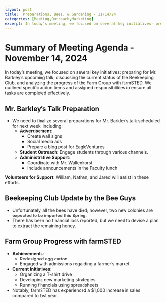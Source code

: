 ```yaml
---
layout: post
title:  Preparations, Bees, & Gardening - 11/14/24
categories: [Meeting,Outreach,Marketing]
excerpt: In today’s meeting, we focused on several key initiatives- preparing for Mr. Barkley’s upcoming talk, discussing the current status of the Beekeeping Club, and analyzing the progress of the Farm Group with...
---
```


# Summary of Meeting Agenda - November 14, 2024

In today’s meeting, we focused on several key initiatives: preparing for Mr. Barkley’s upcoming talk, discussing the current status of the Beekeeping Club, and analyzing the progress of the Farm Group with farmSTED. We outlined specific action items and assigned responsibilities to ensure all tasks are completed effectively.

## Mr. Barkley’s Talk Preparation
- We need to finalize several preparations for Mr. Barkley’s talk scheduled for next week, including:
  - **Advertisement**: 
    - Create wall signs
    - Social media ads
    - Prepare a blog post for EagleVentures
  - **Student Outreach**: Engage students through various channels.
  - **Administrative Support**: 
    - Coordinate with Mr. Wallenhorst
    - Include announcements in the Faculty lunch

**Volunteers for Support**: William, Nathan, and Jared will assist in these efforts.

## Beekeeping Club Update by the Bee Guys
- Unfortunately, all the bees have died; however, two new colonies are expected to be imported this Spring.
- There has been no financial loss reported, but we need to devise a plan to extract the remaining honey.

## Farm Group Progress with farmSTED
- **Achievements**:
  - Redesigned egg carton
  - Engaged with admissions regarding a farmer’s market
- **Current Initiatives**:
  - Organizing a T-shirt drive
  - Developing new marketing strategies
  - Running financials using spreadsheets
- Notably, farmSTED has experienced a $1,000 increase in sales compared to last year.